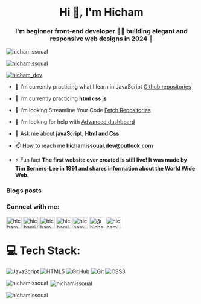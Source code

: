 <h1 align="center">Hi 👋, I'm Hicham</h1>
<h3 align="center">I'm beginner front-end developer 🌱🌱 building elegant and responsive web designs in 2024 🚀</h3>

<p align="left"> <img src="https://komarev.com/ghpvc/?username=hichamissoual&label=Profile%20views&color=0e75b6&style=flat" alt="hichamissoual" /> </p>

<p align="left"> <a href="https://github.com/ryo-ma/github-profile-trophy"><img src="https://github-profile-trophy.vercel.app/?username=hichamissoual" alt="hichamissoual" /></a> </p>

<p align="left"> <a href="https://twitter.com/hicham_dev" target="blank"><img src="https://img.shields.io/twitter/follow/hicham_dev?logo=twitter&style=for-the-badge" alt="hicham_dev" /></a> </p>

- 🔭 I’m currently practicing what I learn in JavaScript [Github repositories](https://github.com/HichamIssoual?tab=repositories)

- 🌱 I’m currently practicing **html css js**

- 📝 I’m looking Streamline Your Code [Fetch Repositories](https://github.com/HichamIssoual/Fetch-Repositories)

- 🤝 I’m looking for help with [Advanced dashboard](https://github.com/HichamIssoual/Template-Six)

- 💬 Ask me about **javaScript, Html and Css**

- 📫 How to reach me **hichamissoual.dev@outlook.com**

- ⚡ Fun fact **The first website ever created is still live! It was made by Tim Berners-Lee in 1991 and shares information about the World Wide Web.**

### Blogs posts
<!-- BLOG-POST-LIST:START -->
<!-- BLOG-POST-LIST:END -->

<h3 align="left">Connect with me:</h3>
<p align="left">
<a href="https://twitter.com/hicham_dev" target="blank"><img align="center" src="https://raw.githubusercontent.com/rahuldkjain/github-profile-readme-generator/master/src/images/icons/Social/twitter.svg" alt="hicham_dev" height="30" width="40" /></a>
<a href="https://linkedin.com/in/hichamissoual-dev" target="blank"><img align="center" src="https://raw.githubusercontent.com/rahuldkjain/github-profile-readme-generator/master/src/images/icons/Social/linked-in-alt.svg" alt="hichamissoual-dev" height="30" width="40" /></a>
<a href="https://stackoverflow.com/users/hicham_issoual" target="blank"><img align="center" src="https://raw.githubusercontent.com/rahuldkjain/github-profile-readme-generator/master/src/images/icons/Social/stack-overflow.svg" alt="hicham_issoual" height="30" width="40" /></a>
<a href="https://fb.com/hichamissoual.dev" target="blank"><img align="center" src="https://raw.githubusercontent.com/rahuldkjain/github-profile-readme-generator/master/src/images/icons/Social/facebook.svg" alt="hichamissoual.dev" height="30" width="40" /></a>
<a href="https://instagram.com/hichamissoual.dev" target="blank"><img align="center" src="https://raw.githubusercontent.com/rahuldkjain/github-profile-readme-generator/master/src/images/icons/Social/instagram.svg" alt="hichamissoual.dev" height="30" width="40" /></a>
<a href="https://medium.com/@hichamissoual.dev" target="blank"><img align="center" src="https://raw.githubusercontent.com/rahuldkjain/github-profile-readme-generator/master/src/images/icons/Social/medium.svg" alt="@hichamissoual.dev" height="30" width="40" /></a>
<a href="https://codeforces.com/profile/hichamissoual" target="blank"><img align="center" src="https://raw.githubusercontent.com/rahuldkjain/github-profile-readme-generator/master/src/images/icons/Social/codeforces.svg" alt="hichamissoual" height="30" width="40" /></a>
</p>

# 💻 Tech Stack:
![JavaScript](https://img.shields.io/badge/javascript-%23323330.svg?style=for-the-badge&logo=javascript&logoColor=%23F7DF1E) ![HTML5](https://img.shields.io/badge/html5-%23E34F26.svg?style=for-the-badge&logo=html5&logoColor=white) ![GitHub](https://img.shields.io/badge/github-%23121011.svg?style=for-the-badge&logo=github&logoColor=white) ![Git](https://img.shields.io/badge/git-%23F05033.svg?style=for-the-badge&logo=git&logoColor=white)
![CSS3](https://img.shields.io/badge/css3-%231572B6.svg?style=for-the-badge&logo=css3&logoColor=white)


<p><img align="left" src="https://github-readme-stats.vercel.app/api/top-langs?username=hichamissoual&show_icons=true&locale=en&layout=compact" alt="hichamissoual" /></p>

<p>&nbsp;<img align="center" src="https://github-readme-stats.vercel.app/api?username=hichamissoual&show_icons=true&locale=en" alt="hichamissoual" /></p>

<p><img align="center" src="https://github-readme-streak-stats.herokuapp.com/?user=hichamissoual&" alt="hichamissoual" /></p>
